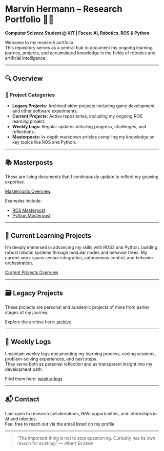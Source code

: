 # Marvin Hermann – Research Portfolio 🧠🤖

**Computer Science Student @ KIT | Focus: AI, Robotics, ROS & Python**

Welcome to my research portfolio.  
This repository serves as a central hub to document my ongoing learning journey, projects, and accumulated knowledge in the fields of robotics and artificial intelligence.

---

## 🔍 Overview

### 📂 Project Categories
- **Legacy Projects:** Archived older projects including game development and other software experiments.  
- **Current Projects:** Active repositories, including my ongoing ROS learning project.  
- **Weekly Logs:** Regular updates detailing progress, challenges, and reflections.  
- **Masterposts:** In-depth markdown articles compiling my knowledge on key topics like ROS and Python.

---

## 📚 Masterposts

These are living documents that I continuously update to reflect my growing expertise.

[Masterposts Overview](https://github.com/marvin-hermann-research/masterposts).  

Examples include:  
- [ROS Masterpost](https://github.com/marvin-hermann-research/masterposts/blob/main/ros2_engineering_notes.md)  
- [Python Masterpost](https://github.com/marvin-hermann-research/masterposts/blob/main/python_for_robotic_engineering.md)

---

## 🤖 Current Learning Projects

I’m deeply immersed in advancing my skills with ROS2 and Python, building robust robotic systems through modular nodes and behavior trees. My current work spans sensor integration, autonomous control, and behavior orchestration.

[Current Projects Overview](https://github.com/marvin-hermann-research/current-projects)

---

## 🗃 Legacy Projects
These projects are personal and academic projects of mine from earlier stages of my journey.

Explore the archive here: [archive](https://github.com/marvin-hermann-research/legacy-projects)

---

## 📅 Weekly Logs

I maintain weekly logs documenting my learning process, coding sessions, problem-solving experiences, and next steps.  
They serve both as personal reflection and as transparent insight into my development path.  

Find them here: [weekly-logs](https://github.com/marvin-hermann-research/weekly-logs)

---

## 📬 Contact

I am open to research collaborations, HiWi opportunities, and internships in AI and robotics.  
Feel free to reach out via the email listed on my profile

---

> “The important thing is not to stop questioning. Curiosity has its own reason for existing.”
— Albert Einstein

